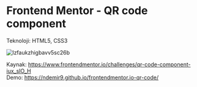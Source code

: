 # Frontend Mentor - QR code component

Teknoloji: HTML5, CSS3
<br />

![lzfaukzhigbavv5sc26b](https://github.com/ndemir9/frontendmentor.io-qr-code/assets/73329877/fd9f79fd-5486-44d5-9744-5b95bdaa0589)



Kaynak: https://www.frontendmentor.io/challenges/qr-code-component-iux_sIO_H
<br />
Demo: https://ndemir9.github.io/frontendmentor.io-qr-code/
